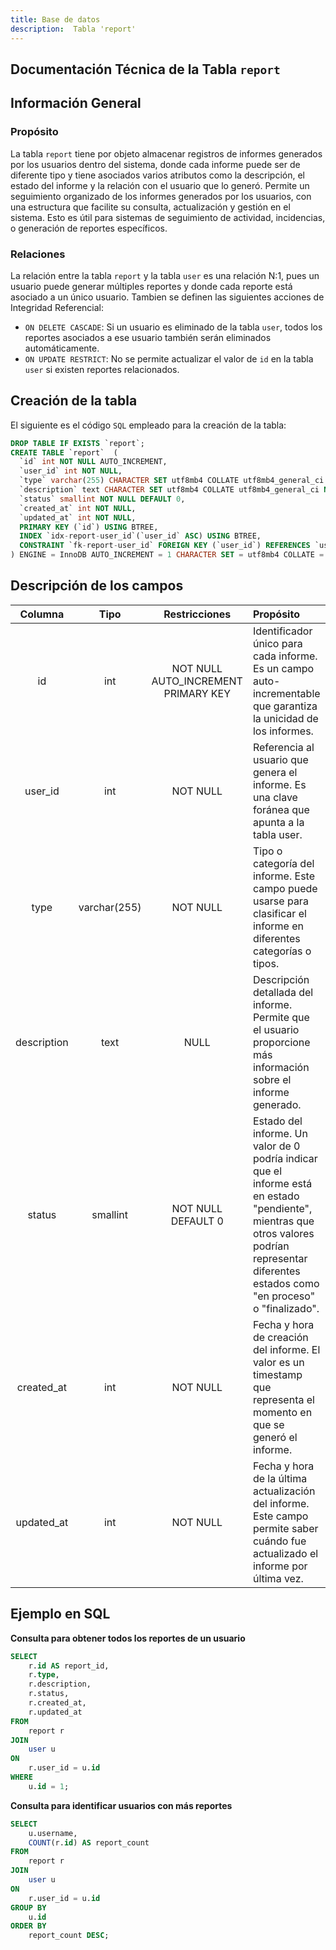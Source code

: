 ```yaml
---
title: Base de datos
description:  Tabla 'report'
---
```



## Documentación Técnica de la Tabla `report`

## Información General

### Propósito
La tabla `report` tiene por objeto almacenar registros de informes generados por los usuarios dentro del sistema, donde cada informe puede ser de diferente tipo y tiene asociados varios atributos como la descripción, el estado del informe y la relación con el usuario que lo generó. Permite un seguimiento organizado de los informes generados por los usuarios, con una estructura que facilite su consulta, actualización y gestión en el sistema. Esto es útil para sistemas de seguimiento de actividad, incidencias, o generación de reportes específicos.


### Relaciones
La relación entre la tabla `report` y la tabla `user` es una relación N:1, pues un usuario puede generar múltiples reportes y donde cada reporte está asociado a un único usuario.
Tambien se definen las siguientes acciones de Integridad Referencial:
- `ON DELETE CASCADE`: Si un usuario es eliminado de la tabla `user`, todos los reportes asociados a ese usuario también serán eliminados automáticamente.
- `ON UPDATE RESTRICT`: No se permite actualizar el valor de `id` en la tabla `user` si existen reportes relacionados.

## Creación de la tabla
El siguiente es el código `SQL` empleado para la creación de la tabla:
``` sql
DROP TABLE IF EXISTS `report`;
CREATE TABLE `report`  (
  `id` int NOT NULL AUTO_INCREMENT,
  `user_id` int NOT NULL,
  `type` varchar(255) CHARACTER SET utf8mb4 COLLATE utf8mb4_general_ci NOT NULL,
  `description` text CHARACTER SET utf8mb4 COLLATE utf8mb4_general_ci NULL,
  `status` smallint NOT NULL DEFAULT 0,
  `created_at` int NOT NULL,
  `updated_at` int NOT NULL,
  PRIMARY KEY (`id`) USING BTREE,
  INDEX `idx-report-user_id`(`user_id` ASC) USING BTREE,
  CONSTRAINT `fk-report-user_id` FOREIGN KEY (`user_id`) REFERENCES `user` (`id`) ON DELETE CASCADE ON UPDATE RESTRICT
) ENGINE = InnoDB AUTO_INCREMENT = 1 CHARACTER SET = utf8mb4 COLLATE = utf8mb4_general_ci ROW_FORMAT = Dynamic;
```

## Descripción de los campos
|Columna	|Tipo		|Restricciones	|Propósito	|
|:-------------:|:-------------:|:-------------:|:-------------|
|id	|int	|NOT NULL<br>AUTO_INCREMENT<br>PRIMARY KEY	|Identificador único para cada informe. Es un campo auto-incrementable que garantiza la unicidad de los informes.|
|user_id	|int	|NOT NULL	|Referencia al usuario que genera el informe. Es una clave foránea que apunta a la tabla user.|
|type	|varchar(255)	|NOT NULL	|Tipo o categoría del informe. Este campo puede usarse para clasificar el informe en diferentes categorías o tipos.|
|description	|text	|NULL	|Descripción detallada del informe. Permite que el usuario proporcione más información sobre el informe generado.|
|status	|smallint	|NOT NULL<br>DEFAULT 0	|Estado del informe. Un valor de 0 podría indicar que el informe está en estado "pendiente", mientras que otros valores podrían representar diferentes estados como "en proceso" o "finalizado".|
|created_at	|int	|NOT NULL	|Fecha y hora de creación del informe. El valor es un timestamp que representa el momento en que se generó el informe.|
|updated_at	|int	|NOT NULL	|Fecha y hora de la última actualización del informe. Este campo permite saber cuándo fue actualizado el informe por última vez.|


## Ejemplo en SQL

**Consulta para obtener todos los reportes de un usuario**
``` sql
SELECT 
    r.id AS report_id, 
    r.type, 
    r.description, 
    r.status, 
    r.created_at, 
    r.updated_at 
FROM 
    report r
JOIN 
    user u 
ON 
    r.user_id = u.id
WHERE 
    u.id = 1;
```

**Consulta para identificar usuarios con más reportes**
``` sql
SELECT 
    u.username, 
    COUNT(r.id) AS report_count 
FROM 
    report r
JOIN 
    user u 
ON 
    r.user_id = u.id
GROUP BY 
    u.id
ORDER BY 
    report_count DESC;
```  